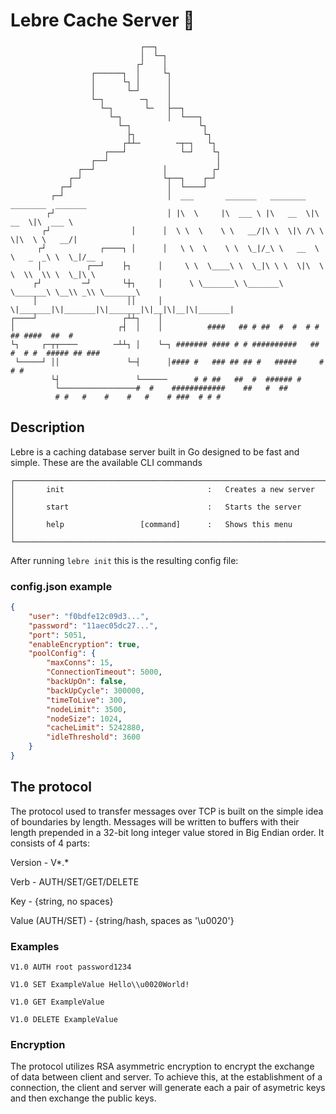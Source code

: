 # Lebre Cache Server 🐇

```
                             ┌──┐                                                          
                             │  └─┐                                                        
                            ┌┘    │                                                        
                  ┌──────┐  │     └┐                                                       
                  │      └┐ │      │                                                       
                  │       └─┘      │                                                       
                  └─┐        ─┐    │                                                       
                    └─┐       └─   ├──┐                                                    
                      └─┐          │  └───┐                                                
                        └─┐               └┐                                               
                          ├┐               └┐                                              
                         ┌┴┴─        ─┬─┐   └┐                                             
                     ┌───┘            └─┘    └┐                                            
                  ┌──┘                        │                                            
               ┌──┘               │          ┌┘                                            
             ┌─┘                  └┬──┐    ┌─┘                                             
           ┌─┘                     │  └────┘                                               
         ┌─┘                       │  ___       _______   ________  ________  _______      
        ┌┘                         │ |\  \     |\  ___ \ |\   __  \|\   __  \|\  ___ \     
       ┌┘                  │      │  \ \  \    \ \   __/|\ \  \|\ /\ \  \|\  \ \   __/|    
      ┌┘            ┌────┐ │      │   \ \  \    \ \  \_|/_\ \   __  \ \   _  _\ \  \_|/__  
      │          ┌──┘    ├┐      │     \ \  \____\ \  \_|\ \ \  \|\  \ \  \\  \\ \  \_|\ \ 
     ┌┘         ─┘       └┼┐     │      \ \_______\ \_______\ \_______\ \__\\ _\\ \_______\
     │                    ││     │       \|_______|\|_______|\|_______|\|__|\|__|\|_______|
┌────┘                   ┌┴┴┐    │                                                         
│                       ┌┤  │    │          ####   ## # ##  #  #  # # ## ####  ##  #       
└┐     ┌─┬┬────        ─┴┴┐ │    └─┐ ####### #### # # ##########   ##  #  # #  ##### ## ###
 └─────┘ ││               └─┤      │#### #   ### ## ## #   #####     #    # #              
         └┤                 └──────      # # ##   ##  #  ###### #                          
          └─────────────────#  #    ############    ##   #  ##                             
          # #   #    #    #   #    # ###  # # #                                            
```

## Description

Lebre is a caching database server built in Go designed to be fast and simple.
These are the available CLI commands

```
┌───────────────────────────────────────────────────────────────────────────────────────┐
│       init                                :   Creates a new server                    │
│       start                               :   Starts the server                       │
│       help                 [command]      :   Shows this menu                         │
└───────────────────────────────────────────────────────────────────────────────────────┘
```
After running ```lebre init``` this is the resulting config file:

### config.json example
```json
{
    "user": "f0bdfe12c09d3...",
    "password": "11aec05dc27...",
    "port": 5051,
    "enableEncryption": true,
    "poolConfig": {
        "maxConns": 15,
        "ConnectionTimeout": 5000,
        "backUpOn": false,
        "backUpCycle": 300000,
        "timeToLive": 300,
        "nodeLimit": 3500,
        "nodeSize": 1024,
        "cacheLimit": 5242880,
        "idleThreshold": 3600
    }
}
```

## The protocol

The protocol used to transfer messages over TCP is built on the simple idea of boundaries by length.
Messages will be written to buffers with their length prepended in a 32-bit long integer value stored in Big Endian order.
It consists of 4 parts:

Version - V*.*

Verb - AUTH/SET/GET/DELETE

Key - {string, no spaces}

Value (AUTH/SET) - {string/hash, spaces as '\\u0020'}

### Examples

```
V1.0 AUTH root password1234
```
```
V1.0 SET ExampleValue Hello\\u0020World!
```
```
V1.0 GET ExampleValue
```
```
V1.0 DELETE ExampleValue
```

### Encryption

The protocol utilizes RSA asymmetric encryption to encrypt the exchange of data between client and server.
To achieve this, at the establishment of a connection, the client and server will generate each a pair of asymetric keys and then exchange the public keys.

